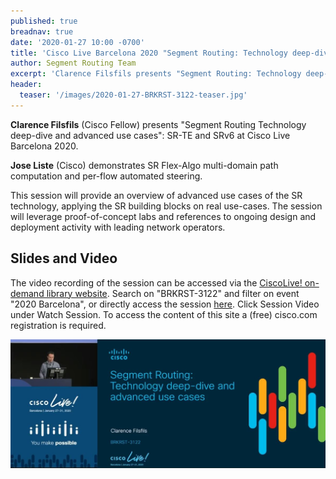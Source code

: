 ```yaml
---
published: true
breadnav: true
date: '2020-01-27 10:00 -0700'
title: 'Cisco Live Barcelona 2020 "Segment Routing: Technology deep-dive and advanced use cases"'
author: Segment Routing Team
excerpt: 'Clarence Filsfils presents "Segment Routing: Technology deep-dive and advanced use cases" covering SR-TE and SRv6, followed by Jose Liste demonstrating SR use-cases.'
header:
  teaser: '/images/2020-01-27-BRKRST-3122-teaser.jpg'
---    
```


**Clarence Filsfils** (Cisco Fellow) presents "Segment Routing Technology deep-dive and advanced use cases": SR-TE and SRv6 at Cisco Live Barcelona 2020.

**Jose Liste** (Cisco) demonstrates SR Flex-Algo multi-domain path computation and per-flow automated steering.

This session will provide an overview of advanced use cases of the SR technology, applying the SR building blocks on real use-cases. The session will leverage proof-of-concept labs and references to ongoing design and deployment activity with leading network operators.

## Slides and Video
The video recording of the session can be accessed via the [CiscoLive! on-demand library website](<https://www.ciscolive.com/global/on-demand-library.html?#/>). Search on "BRKRST-3122" and filter on event "2020 Barcelona", or directly access the session [here](<https://www.ciscolive.com/global/on-demand-library.html?search=BRKRST-3122&search.event=ciscoliveemea2020#/>). Click Session Video under Watch Session. To access the content of this site a (free) cisco.com registration is required.

[![](/images/2020-01-27-BRKRST-3122.jpg)](https://www.ciscolive.com/global/on-demand-library.html?search=BRKRST-3122&search.event=ciscoliveemea2020#/)
